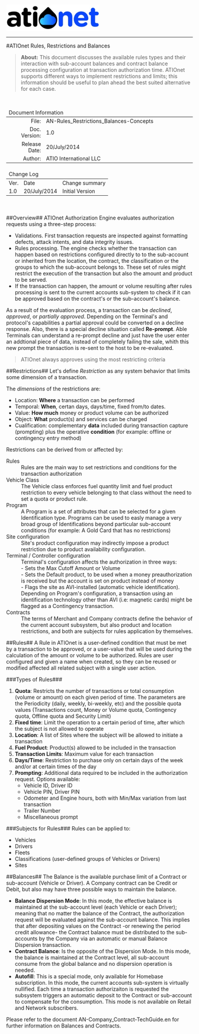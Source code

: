 ![ationetlogo](/Content/Images/ATIOnetLogo_250x70.png) 

***

#ATIOnet Rules, Restrictions and Balances

> **About:** This document discusses the available rules types and their interaction with sub-account balances and contract balance processing configuration at transaction authorization time. ATIOnet supports different ways to implement restrictions and limits; this information should be useful to plan ahead the best suited alternative for each case. 	

</br>

<table>
	<thead>
		<tr>
			<td colspan="2" class="tablehead">Document Information</td>
		</tr>
	</thead>
	<tfoot>
		<td colspan="2"> </td>
	</tfoot>
	<tbody>
		<tr>
			<td width="20%" class="rowhead" align="right">File:</td>
			<td>AN-Rules_Restrictions_Balances-Concepts</td>
		</tr>
		<tr>
			<td align="right">Doc. Version:</td>
			<td>1.0</td>
		</tr>
		<tr>
			<td align="right">Release Date:</td>
			<td>20/July/2014</td>
		</tr>
		<tr>
			<td align="right">Author:</td>
			<td>ATIO International LLC</td>
		</tr>
	</tbody>
</table>

<table>
     <thead>
          <tr>
          	<td colspan="3">Change Log</td>
          </tr>
     </thead>
     <tfoot>
          <td colspan="3"> </td>
     </tfoot>
     <tbody>
        <tr>
          	<td>Ver.</td>
            <td>Date</td>
            <td>Change summary</td>
        </tr>
        <!-- Insert a table row like this for each version -->
        <tr>
          	<td>1.0</td>
          	<td>20/July/2014</td>
          	<td>Initial Version</td>
        </tr>
        <!-- End of version table row -->
     </tbody>
</table>
</br>

<!--###Table of Content -->


<!-- Optional Terms & Definition section -->
        

<!-- Content starts here -->

##Overview##
ATIOnet Authorization Engine evaluates authorization requests using a three-step process:

- Validations. First transaction requests are inspected against formatting defects, attack intents, and data integrity issues.
- Rules processing. The engine checks whether the transaction can happen based on restrictions configured directly to to the sub-account or inherited from the location, the contract, the classification or the groups to which the sub-account belongs to. These set of rules might restrict the execution of the transaction but also the amount and product to be served.
- If the transaction can happen, the amount or volume resulting after rules processing is sent to the current accounts sub-system to check if it can be approved based on the contract's or the sub-account's balance.

As a result of the evaluation process, a transaction can be _declined_, _approved_, or _partially approved_. Depending on the Terminal's and protocol's capabilities a partial approval could be converted on a decline response. Also, there is a special decline situation called **Re-prompt**. Able Terminals can understand a re-prompt decline and just have the user enter an addtional piece of data, instead of completely failing the sale, whith this new prompt the transaction is re-sent to the host to be re-evaluated.

> ATIOnet always approves using the most restricting criteria 

##Restrictions##
Let's define _Restriction_ as any system behavior that limits some dimension of a transaction.

The _dimensions_ of the restrictions are:

- Location: **Where** a transaction can be performed
- Temporal: **When**, certan days, days/time, fixed from/to dates.
- Value: **How much** money or product volume can be authorized
- Object: **What** product(s) and services can be charged
- Cualification: complementary **data** included during transaction capture (prompting) plus the operative **condition** (for example: offline or contingency entry method)

Restrictions can be derived from or affected by:

<dl>
	<dt>Rules</dt>
	<dd>Rules are the main way to set restrictions and conditions for the transaction authorization</dd>
	<dt>Vehicle Class</dt>
	<dd>The Vehicle class enforces fuel quantity limit and fuel product restriction to every vehicle belonging to that class without the need to set a quota or product rule.</dd>
	<dt>Program</dt>
	<dd>A Program is a set of attributes that can be selected for a given Identification type. Programs can be used to easly manage a very broad group of Identifications beyond particular sub-account conditions (for example: A Gold Card that has no restrictions) </dd>
	<dt>Site configuration</dt>
	<dd>Site's product configuration may indirectly impose a product restriction due to product availability configuration.</dd>
	<dt>Terminal / Controller configuration</dt>
	<dd>Terminal's configuration affects the authorization in three ways: 
		<br>- Sets the Max Cutoff Amount or Volume
		<br>- Sets the Default product, to be used when a money preauthorization is received but the account is set on product instead of money
		<br>- Flags the site as AVI-installed (automatic vehicle identification). Depending on Program's configuration, a transaction using an identification technology other than AVI (i.e: magnetic cards) might be flagged as a Contingency transaction.</dd>
	<dt>Contracts</dt>
	<dd>The terms of Merchant and Company contracts define the behavior of the current account subsystem, but also product and location restrictions, and both are subjects for rules application by themselves.</dd>
</dl>

##Rules##
A Rule in ATIOnet is a user-defined condition that must be met by a transaction to be approved, or a user-value that will be used during the calculation of the amount or volume to be authorized.
Rules are user configured and given a name when created, so they can be reused or modified affected all related subject with a single user action. 

###Types of Rules###
1. **Quota**: Restricts the number of transactions or total consumption (volume or amount) on each given period of time. The parameters are the Periodicity (daily, weekly, bi-weekly, etc) and the possible quota values (Transactions count, Money or Volume quota, Contingency quota, Offline quota and Security Limit)
2. **Fixed time**: Limit the operation to a certain period of time, after which the subject is not allowed to operate
3. **Location**: A list of Sites where the subject will be allowed to initiate a transaction
4. **Fuel Product**: Product(s) allowed to be included in the transaction
5. **Transaction Limits**: Maximum value for each transaction
6. **Days/Time**: Restriction to purchase only on certain days of the week and/or at certain times of the day
7. **Prompting**: Additional data required to be included in the authorization request. Options available:
	- Vehicle ID, Driver ID
	- Vehicle PIN, Driver PIN
	- Odometer and Engine hours, both with Min/Max variation from last transaction
	- Trailer Number
	- Miscellaneous prompt

###Subjects for Rules###
Rules can be applied to:

- Vehicles
- Drivers
- Fleets
- Classifications (user-defined groups of Vehicles or Drivers)
- Sites

##Balances##
The Balance is the available purchase limit of a Contract or sub-account (Vehicle or Driver).
A Company contract can be Credit or Debit, but also may have three possible ways to maintain the balance.

- **Balance Dispersion Mode**: In this mode, the effective balance is maintained at the sub-account level (each Vehicle or each Driver); meaning that no matter the balance of the Contract, the authorization request will be evaluated against the sub-account balance. This implies that after depositing values on the Contract -or renewing the period credit allowance- the Contract balance must be distributed to the sub-accounts by the Company via an automatic or manual Balance Dispersion transaction.
- **Contract Balance**: Is the opposite of the Dispersion Mode. In this mode, the balance is maintained at the Contract level, all sub-account consume from the global balance and no dispersion operation is needed.
- **Autofill**: This is a special mode, only available for Homebase subscription. In this mode, the current accounts sub-system is virtually nullified. Each time a transaction authorizaiton is requested the subsystem triggers an automatic deposit to the Contract or sub-account to compensate for the consumption. This mode is not available on Retail and Network subscribers.

Please refer to the document AN-Company_Contract-TechGuide.en for further information on Balances and Contracts.

